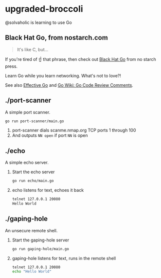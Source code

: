 # upgraded-broccoli
@solvaholic is learning to use Go

## Black Hat Go, from nostarch.com

> It's like C, but...

If you're tired of :point_up: that phrase, then check out [Black Hat Go](https://nostarch.com/blackhatgo) from no starch press.

Learn Go while you learn networking. What's not to love?!

See also [Effective Go](https://go.dev/doc/effectivego) and [Go Wiki: Go Code Review Comments](https://go.dev/wiki/CodeReviewComments).

## ./port-scanner
A simple port scanner.

```bash
go run port-scanner/main.go
```

1. port-scanner dials scanme.nmap.org TCP ports 1 through 100
1. And outputs `NN open` if port `NN` is open

## ./echo
A simple echo server.

1. Start the echo server
    ```bash
    go run echo/main.go
    ```
1. echo listens for text, echoes it back
    ```bash
    telnet 127.0.0.1 20080
    Hello World
    ```

## ./gaping-hole
An unsecure remote shell.

1. Start the gaping-hole server
    ```bash
    go run gaping-hole/main.go
    ```
1. gaping-hole listens for text, runs in the remote shell
    ```bash
    telnet 127.0.0.1 20080
    echo "Hello World"
    ```
